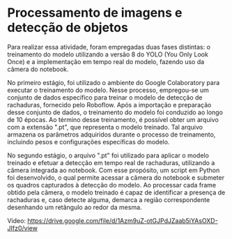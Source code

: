 # Processamento de imagens e detecção de objetos

Para realizar essa atividade, foram empregadas duas fases distintas: o treinamento do modelo utilizando a versão 8 do YOLO (You Only Look Once) e a implementação em tempo real do modelo, fazendo uso da câmera do notebook.

No primeiro estágio, foi utilizado o ambiente do Google Colaboratory para executar o treinamento do modelo. Nesse processo, empregou-se um conjunto de dados específico para treinar o modelo de detecção de rachaduras, fornecido pelo Roboflow. Após a importação e preparação desse conjunto de dados, o treinamento do modelo foi conduzido ao longo de 10 épocas. Ao término desse treinamento, é possível obter um arquivo com a extensão ".pt", que representa o modelo treinado. Tal arquivo armazena os parâmetros adquiridos durante o processo de treinamento, incluindo pesos e configurações específicas do modelo.

No segundo estágio, o arquivo ".pt" foi utilizado para aplicar o modelo treinado e efetuar a detecção em tempo real de rachaduras, utilizando a câmera integrada ao notebook. Com esse propósito, um script em Python foi desenvolvido, o qual permite acessar a câmera do notebook e submeter os quadros capturados à detecção do modelo. Ao processar cada frame obtido pela câmera, o modelo treinado é capaz de identificar a presença de rachaduras e, caso detecte alguma, demarca a região correspondente desenhando um retângulo ao redor da mesma.
 
 Video: https://drive.google.com/file/d/1Azm9uZ-otGJPdJZaab5iYAsOXD-JIfz0/view
